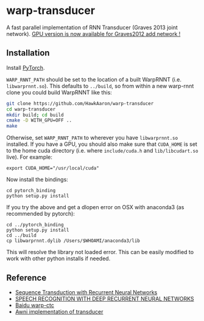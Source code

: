 # warp-transducer
A fast parallel implementation of RNN Transducer (Graves 2013 joint network).
[GPU version is now available for Graves2012 add network !](https://github.com/HawkAaron/warp-transducer/tree/add_network)

## Installation

Install [PyTorch](https://github.com/pytorch/pytorch#installation).

`WARP_RNNT_PATH` should be set to the location of a built WarpRNNT
(i.e. `libwarprnnt.so`).  This defaults to `../build`, so from within a
new warp-rnnt clone you could build WarpRNNT like this:

```bash
git clone https://github.com/HawkAaron/warp-transducer
cd warp-transducer
mkdir build; cd build
cmake -D WITH_GPU=OFF ..
make
```

Otherwise, set `WARP_RNNT_PATH` to wherever you have `libwarprnnt.so`
installed. If you have a GPU, you should also make sure that
`CUDA_HOME` is set to the home cuda directory (i.e. where
`include/cuda.h` and `lib/libcudart.so` live). For example:

```
export CUDA_HOME="/usr/local/cuda"
```

Now install the bindings:
```
cd pytorch_binding
python setup.py install
```

If you try the above and get a dlopen error on OSX with anaconda3 (as recommended by pytorch):
```
cd ../pytorch_binding
python setup.py install
cd ../build
cp libwarprnnt.dylib /Users/$WHOAMI/anaconda3/lib
```
This will resolve the library not loaded error. This can be easily modified to work with other python installs if needed.

## Reference
* [Sequence Transduction with Recurrent Neural Networks](https://arxiv.org/abs/1211.3711)
* [SPEECH RECOGNITION WITH DEEP RECURRENT NEURAL NETWORKS](https://arxiv.org/pdf/1303.5778.pdf)
* [Baidu warp-ctc](https://github.com/baidu-research/warp-ctc)
* [Awni implementation of transducer](https://github.com/awni/transducer)

